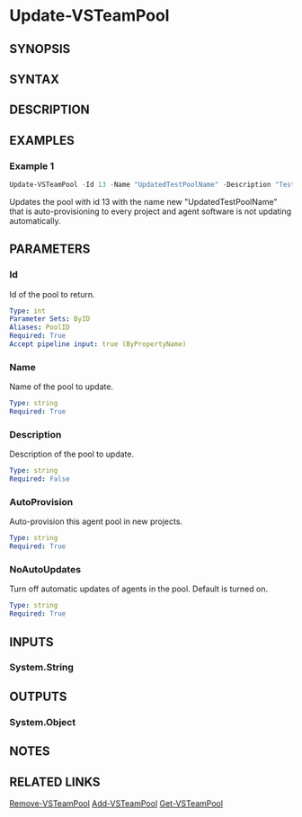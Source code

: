 <!-- #include "./common/header.md" -->

# Update-VSTeamPool

## SYNOPSIS

<!-- #include "./synopsis/Update-VSTeamPool.md" -->

## SYNTAX

## DESCRIPTION

<!-- #include "./synopsis/Update-VSTeamPool.md" -->

## EXAMPLES

### Example 1

```powershell
Update-VSTeamPool -Id 13 -Name "UpdatedTestPoolName" -Description "Test Description" -AutoProvision -NoAutoUpdates
```
Updates the pool with id 13 with the name new "UpdatedTestPoolName" that is auto-provisioning to every project and agent software is not updating automatically.

## PARAMETERS

### Id

Id of the pool to return.

```yaml
Type: int
Parameter Sets: ByID
Aliases: PoolID
Required: True
Accept pipeline input: true (ByPropertyName)
```

### Name

Name of the pool to update.

```yaml
Type: string
Required: True
```

### Description

Description of the pool to update.

```yaml
Type: string
Required: False
```

### AutoProvision

Auto-provision this agent pool in new projects.

```yaml
Type: string
Required: True
```

### NoAutoUpdates

Turn off automatic updates of agents in the pool. Default is turned on.

```yaml
Type: string
Required: True
```

## INPUTS

### System.String

## OUTPUTS

### System.Object

## NOTES

## RELATED LINKS

[Remove-VSTeamPool](Remove-VSTeamPool.md)
[Add-VSTeamPool](Add-VSTeamPool.md)
[Get-VSTeamPool](Get-VSTeamPool.md)
